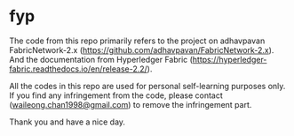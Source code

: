 # fyp

The code from this repo primarily refers to the project on adhavpavan FabricNetwork-2.x (https://github.com/adhavpavan/FabricNetwork-2.x). And the documentation from Hyperledger Fabric (https://hyperledger-fabric.readthedocs.io/en/release-2.2/).

All the codes in this repo are used for personal self-learning purposes only. 
If you find any infringement from the code, please contact (waileong.chan1998@gmail.com) to remove the infringement part.

Thank you and have a nice day.
